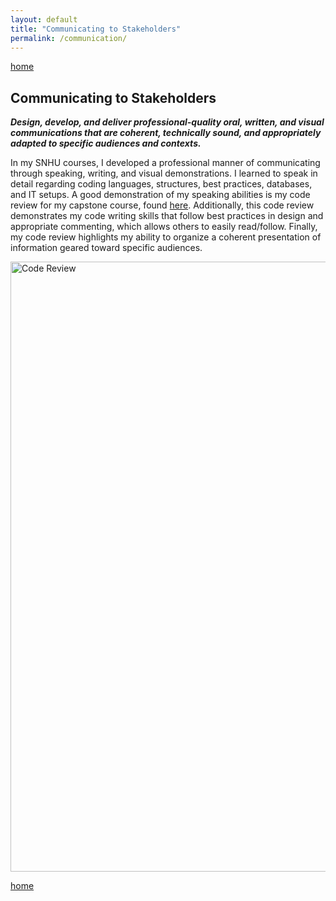 ```yaml
---
layout: default
title: "Communicating to Stakeholders"
permalink: /communication/
---
```

[home](https://sramirez457.github.io/)


## Communicating to Stakeholders
**_Design, develop, and deliver professional-quality oral, written, and visual communications that are coherent, technically sound, and appropriately adapted to specific audiences and contexts._**

In my SNHU courses, I developed a professional manner of communicating through speaking, writing, and visual demonstrations. I learned to speak in detail regarding coding languages, structures, best practices, databases, and IT setups. A good demonstration of my speaking abilities is my code review for my capstone course, found [here](https://www.youtube.com/watch?v=SbeO9yoMm24&feature=youtu.be). Additionally, this code review demonstrates my code writing skills that follow best practices in design and appropriate commenting, which allows others to easily read/follow. Finally, my code review highlights my ability to organize a coherent presentation of information geared toward specific audiences.  

<img width="976" alt="Code Review" src="https://user-images.githubusercontent.com/73710194/102020790-fefb1080-3d40-11eb-8b50-2a85b8e02bb7.png">



[home](https://sramirez457.github.io/)
